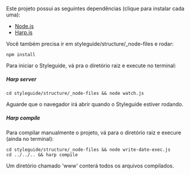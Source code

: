 Este projeto possui as seguintes dependências (clique para instalar cada uma):

- <a href="http://nodejs.org" target="_blank">Node.js</a>
- <a href="http://harpjs.com" target="_blank">Harp.js</a>

Você também precisa ir em styleguide/structure/_node-files e rodar:
```
npm install
```

Para iniciar o Styleguide, vá pra o diretório raiz e execute no terminal:

##### Harp server

```
cd styleguide/structure/_node-files && node watch.js
```
Aguarde que o navegador irá abrir quando o Styleguide estiver rodando.

##### Harp compile
Para compilar manualmente o projeto, vá para o diretório raiz e execure (ainda no terminal):
```
cd styleguide/structure/_node-files && node write-date-exec.js
cd ../../.. && harp compile
```
Um diretório chamado 'www' conterá todos os arquivos compilados.
